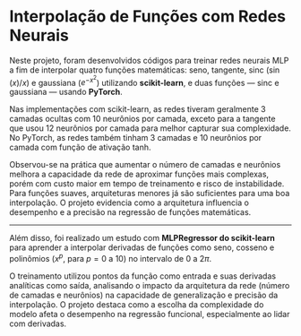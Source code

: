 # Interpolação de Funções com Redes Neurais

Neste projeto, foram desenvolvidos códigos para treinar redes neurais MLP a fim de interpolar quatro funções matemáticas: seno, tangente, sinc ($\sin(x)/x$) e gaussiana ($e^{-x^2}$) utilizando **scikit-learn**, e duas funções — sinc e gaussiana — usando **PyTorch**.

Nas implementações com scikit-learn, as redes tiveram geralmente 3 camadas ocultas com 10 neurônios por camada, exceto para a tangente que usou 12 neurônios por camada para melhor capturar sua complexidade. No PyTorch, as redes também tinham 3 camadas e 10 neurônios por camada com função de ativação tanh.

Observou-se na prática que aumentar o número de camadas e neurônios melhora a capacidade da rede de aproximar funções mais complexas, porém com custo maior em tempo de treinamento e risco de instabilidade. Para funções suaves, arquiteturas menores já são suficientes para uma boa interpolação. O projeto evidencia como a arquitetura influencia o desempenho e a precisão na regressão de funções matemáticas.

---

Além disso, foi realizado um estudo com **MLPRegressor do scikit-learn** para aprender a interpolar derivadas de funções como seno, cosseno e polinômios ($x^p$, para $p = 0$ a $10$) no intervalo de $0$ a $2\pi$.

O treinamento utilizou pontos da função como entrada e suas derivadas analíticas como saída, analisando o impacto da arquitetura da rede (número de camadas e neurônios) na capacidade de generalização e precisão da interpolação. O projeto destaca como a escolha da complexidade do modelo afeta o desempenho na regressão funcional, especialmente ao lidar com derivadas.